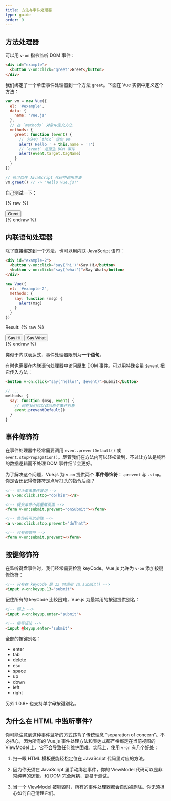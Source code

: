 ```yaml
---
title: 方法与事件处理器
type: guide
order: 9
---
```


## 方法处理器

可以用 `v-on` 指令监听 DOM 事件：

``` html
<div id="example">
  <button v-on:click="greet">Greet</button>
</div>
```

我们绑定了一个单击事件处理器到一个方法 `greet`。下面在 Vue 实例中定义这个方法：

``` js
var vm = new Vue({
  el: '#example',
  data: {
    name: 'Vue.js'
  },
  // 在 `methods` 对象中定义方法
  methods: {
    greet: function (event) {
      // 方法内 `this` 指向 vm
      alert('Hello ' + this.name + '!')
      // `event` 是原生 DOM 事件
      alert(event.target.tagName)
    }
  }
})

// 也可以在 JavaScript 代码中调用方法
vm.greet() // -> 'Hello Vue.js!'
```

自己测试一下：

{% raw %}
<div id="example" class="demo">
  <button v-on:click="greet">Greet</button>
</div>
<script>
var vm = new Vue({
  el: '#example',
  data: {
    name: 'Vue.js'
  },
  // 在 `methods` 对象中定义方法
  methods: {
    greet: function (event) {
      // 方法内 `this` 指向 vm
      alert('Hello ' + this.name + '!')
      // `event` 是原生 DOM 事件
      alert(event.target.tagName)
    }
  }
})
</script>
{% endraw %}

## 内联语句处理器

除了直接绑定到一个方法，也可以用内联 JavaScript 语句：

``` html
<div id="example-2">
  <button v-on:click="say('hi')">Say Hi</button>
  <button v-on:click="say('what')">Say What</button>
</div>
```
``` js
new Vue({
  el: '#example-2',
  methods: {
    say: function (msg) {
      alert(msg)
    }
  }
})
```

Result:
{% raw %}
<div id="example-2" class="demo">
  <button v-on:click="say('hi')">Say Hi</button>
  <button v-on:click="say('what')">Say What</button>
</div>
<script>
new Vue({
  el: '#example-2',
  methods: {
    say: function (msg) {
      alert(msg)
    }
  }
})
</script>
{% endraw %}

类似于内联表达式，事件处理器限制为**一个语句**。

有时也需要在内联语句处理器中访问原生 DOM 事件。可以用特殊变量 `$event` 把它传入方法：

``` html
<button v-on:click="say('hello!', $event)">Submit</button>
```

``` js
// ...
methods: {
  say: function (msg, event) {
    // 现在我们可以访问原生事件对象
    event.preventDefault()
  }
}
```

## 事件修饰符

在事件处理器中经常需要调用 `event.preventDefault()` 或 `event.stopPropagation()`。尽管我们在方法内可以轻松做到，不过让方法是纯粹的数据逻辑而不处理 DOM 事件细节会更好。

为了解决这个问题，Vue.js 为 `v-on` 提供两个 **事件修饰符**：`.prevent` 与 `.stop`。你是否还记得修饰符是点号打头的指令后缀？

``` html
<!-- 阻止单击事件冒泡 -->
<a v-on:click.stop="doThis"></a>

<!-- 提交事件不再重载页面 -->
<form v-on:submit.prevent="onSubmit"></form>

<!-- 修饰符可以串联 -->
<a v-on:click.stop.prevent="doThat">

<!-- 只有修饰符 -->
<form v-on:submit.prevent></form>
```

## 按键修饰符

在监听键盘事件时，我们经常需要检测 keyCode。Vue.js 允许为 `v-on` 添加按键修饰符：

``` html
<!-- 只有在 keyCode 是 13 时调用 vm.submit() -->
<input v-on:keyup.13="submit">
```

记住所有的 keyCode 比较困难，Vue.js 为最常用的按键提供别名：

``` html
<!-- 同上 -->
<input v-on:keyup.enter="submit">

<!-- 缩写语法 -->
<input @keyup.enter="submit">
```

全部的按键别名：

- enter
- tab
- delete
- esc
- space
- up
- down
- left
- right

另外 1.0.8+ 也支持单字母按键别名。

## 为什么在 HTML 中监听事件?

你可能注意到这种事件监听的方式违背了传统理念 “separation of concern”。不必担心，因为所有的 Vue.js 事件处理方法和表达式都严格绑定在当前视图的 ViewModel 上，它不会导致任何维护困难。实际上，使用 `v-on` 有几个好处：

1. 扫一眼 HTML 模板便能轻松定位在 JavaScript 代码里对应的方法。

2. 因为你无须在 JavaScript 里手动绑定事件，你的 ViewModel 代码可以是非常纯粹的逻辑，和 DOM 完全解耦，更易于测试。

3. 当一个 ViewModel 被销毁时，所有的事件处理器都会自动被删除。你无须担心如何自己清理它们。
